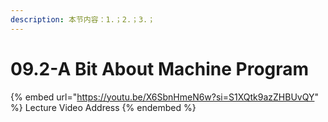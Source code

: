 ```yaml
---
description: 本节内容：1.；2.；3.；
---
```


# 09.2-A Bit About Machine Program

{% embed url="https://youtu.be/X6SbnHmeN6w?si=S1XQtk9azZHBUvQY" %}
Lecture Video Address
{% endembed %}

